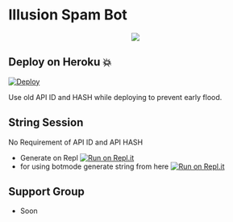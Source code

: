 # Illusion Spam Bot 

<p align="center">
  <img src="https://telegra.ph/file/b71b9704873389b1488f8.jpg">
</p>

## Deploy on Heroku 💥
[![Deploy](https://www.herokucdn.com/deploy/button.svg)](https://dashboard.heroku.com/new?template=https%3A%2F%2Fgithub.com%2Fmythex09%2Fillusion-spam)

 Use old API ID and HASH while deploying to prevent early flood.

## String Session
No Requirement of API ID and API HASH

   - Generate on Repl [![Run on Repl.it](https://repl.it/badge/github/mythex09/illusion-spam)](https://replit.com/@mythex09/IllusionSpamBot)
   - for using botmode generate string from here [![Run on Repl.it](https://repl.it/badge/github/mythex09/illusion-spam)](https://replit.com/@mythex09/Bot-Session)

## Support Group
   - Soon

